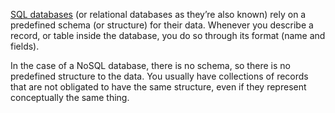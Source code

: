 [SQL databases](/sql) (or relational databases as they’re also known) rely on a predefined schema (or structure) for their data. Whenever you describe a record, or table inside the database, you do so through its format (name and fields).

In the case of a NoSQL database, there is no schema, so there is no predefined structure to the data. You usually have collections of records that are not obligated to have the same structure, even if they represent conceptually the same thing.
